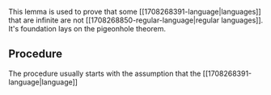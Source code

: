 This lemma is used to prove that some [[1708268391-language|languages]] that are infinite are not [[1708268850-regular-language|regular languages]]. It's foundation lays on the pigeonhole theorem.

## Procedure
The procedure usually starts with the assumption that the [[1708268391-language|language]] 